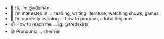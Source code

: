 - 👋 Hi, I’m @y0sih4n
- 👀 I’m interested in ... reading, writing literature, watching shows, games
- 🌱 I’m currently learning ... how to program, a total beginner
- 📫 How to reach me ... ig: @rredskirts
- 😄 Pronouns: ... she/her
